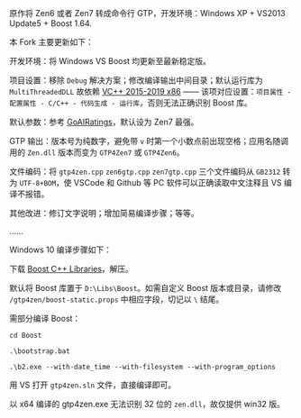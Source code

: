原作将 Zen6 或者 Zen7 转成命令行 GTP，开发环境：Windows XP + VS2013 Update5 + Boost 1.64.

本 Fork 主要更新如下：

开发环境：将 Windows VS Boost 均更新至最新稳定版。

项目设置：移除 `Debug` 解决方案；修改编译输出中间目录；默认运行库为 `MultiThreadedDLL` 故依赖 [VC++ 2015-2019 x86](https://aka.ms/vs/16/release/vc_redist.x86.exe) —— 该项对应设置：`项目属性 - 配置属性 - C/C++ - 代码生成 - 运行库`，否则无法正确识别 Boost 库。

默认参数：参考 [GoAIRatings](https://github.com/breakwa11/GoAIRatings/blob/master/AIcmds.md#zen7-gtp4zen)，默认设为 Zen7 最强。

GTP 输出：版本号为纯数字，避免带 `v` 时第一个小数点前出现空格；应用名随调用的 `Zen.dll` 版本而变为 `GTP4Zen7` 或 `GTP4Zen6`。

文件编码：将 `gtp4zen.cpp` `zen6gtp.cpp` `zen7gtp.cpp` 三个文件编码从 `GB2312` 转为 `UTF-8+BOM`，使 VSCode 和 Github 等 PC 软件可以正确读取中文注释且 VS 编译不报错。

其他改进：修订文字说明；增加简易编译步骤；等等。

……

Windows 10 编译步骤如下：

下载 [Boost C++ Libraries](https://www.boost.org/)，解压。

默认将 Boost 库置于 `D:\Libs\Boost`。如需自定义 Boost 版本或目录，请修改 `/gtp4zen/boost-static.props` 中相应字段，切记以 `\` 结尾。

需部分编译 Boost：

`cd Boost`

`.\bootstrap.bat`

`.\b2.exe --with-date_time --with-filesystem --with-program_options`

用 VS 打开 `gtp4zen.sln` 文件，直接编译即可。

以 x64 编译的 gtp4zen.exe 无法识别 32 位的 `zen.dll`，故仅提供 win32 版。
